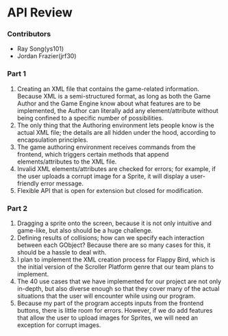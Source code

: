 # API Review

### Contributors
+ Ray Song(ys101)
+ Jordan Frazier(jrf30)

### Part 1
1. Creating an XML file that contains the game-related information. Because XML is a semi-structured format, as long as both the Game Author and the Game Engine know about what features are to be implemented, the Author can literally add any element/attribute without being confined to a specific number of possibilities.
2. The only thing that the Authoring environment lets people know is the actual XML file; the details are all hidden under the hood, according to encapsulation principles.
3. The game authoring environment receives commands from the frontend, which triggers certain methods that append elements/attributes to the XML file.
4. Invalid XML elements/attributes are checked for errors; for example, if the user uploads a corrupt image for a Sprite, it will display a user-friendly error message.
5. Flexible API that is open for extension but closed for modification.

### Part 2
1. Dragging a sprite onto the screen, because it is not only intuitive and game-like, but also should be a huge challenge.
2. Defining results of collisions; how can we specify each interaction between each GObject? Because there are so many cases for this, it should be a hassle to deal with.
3. I plan to implement the XML creation process for Flappy Bird, which is the initial version of the Scroller Platform genre that our team plans to implement.
4. The 40 use cases that we have implemented for our project are not only in-depth, but also diverse enough so that they cover many of the actual situations that the user will encounter while using our program.
5. Because my part of the program accepts inputs from the frontend buttons, there is little room for errors. However, if we do add features that allow the user to upload images for Sprites, we will need an exception for corrupt images.